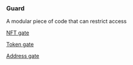 ### Guard

A modular piece of code that can restrict access

[NFT gate](./nft-gate.md)

[Token gate](./token-gate.md)

[Address gate](./address-gate.md)
